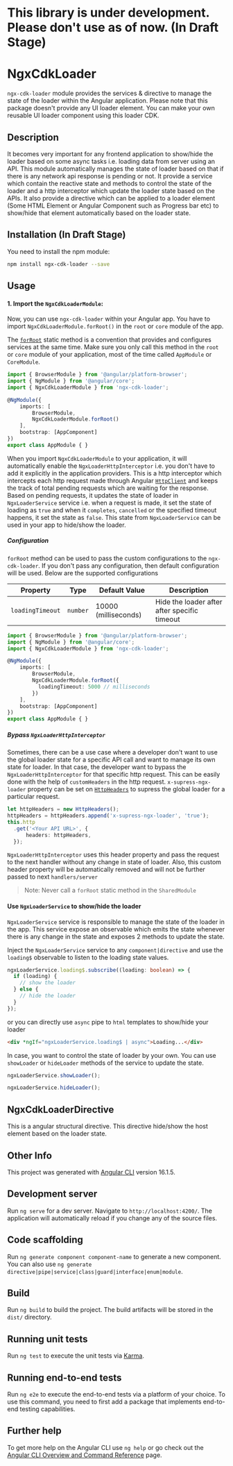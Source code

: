# This library is under development. Please don't use as of now. (In Draft Stage)

# NgxCdkLoader

`ngx-cdk-loader` module provides the services & directive to manage the state of the loader within the Angular application. Please note that this package doesn't provide any UI loader element. You can make your own reusable UI loader component using this loader CDK.

## Description

It becomes very important for any frontend application to show/hide the loader based on some async tasks i.e. loading data from server using an API. This module automatically manages the state of loader based on that if there is any network api response is pending or not. It provide a service which contain the reactive state and methods to control the state of the loader and a http interceptor which update the loader state based on the APIs. It also provide a directive which can be applied to a loader element (Some HTML Element or Angular Component such as Progress bar etc) to show/hide that element automatically based on the loader state.

## Installation (In Draft Stage)

You need to install the npm module:

```sh
npm install ngx-cdk-loader --save
```

## Usage

#### 1. Import the `NgxCdkLoaderModule`:

Now, you can use `ngx-cdk-loader` within your Angular app. You have to import `NgxCdkLoaderModule.forRoot()` in the `root` or `core` module of the app.

The [`forRoot`](https://angular.io/api/router/RouterModule#forroot) static method is a convention that provides and configures services at the same time.
Make sure you only call this method in the `root` or `core` module of your application, most of the time called `AppModule` or `CoreModule`.

```ts
import { BrowserModule } from '@angular/platform-browser';
import { NgModule } from '@angular/core';
import { NgxCdkLoaderModule } from 'ngx-cdk-loader';

@NgModule({
    imports: [
        BrowserModule,
        NgxCdkLoaderModule.forRoot()
    ],
    bootstrap: [AppComponent]
})
export class AppModule { }
```

When you import `NgxCdkLoaderModule` to your application, it will automatically enable the `NgxLoaderHttpInterceptor` i.e. you don't have to add it explicitly in the application providers. This is a http interceptor which intercepts each http request made through Angular [`HttpClient`](https://angular.io/api/common/http/HttpClient) and keeps the track of total pending requests which are waiting for the response. Based on pending requests, it updates the state of loader in `NgxLoaderService` service i.e. when a request is made, it set the state of loading as `true` and when it `completes`, `cancelled` or the specified timeout happens, it set the state as `false`. This state from `NgxLoaderService` can be used in your app to hide/show the loader.

##### Configuration

`forRoot` method can be used to pass the custom configurations to the `ngx-cdk-loader`. If you don't pass any configuration, then default configuration will be used. Below are the supported configurations

 Property          | Type             | Default Value         | Description
 ------------------|------------------|-----------------------|-------------------------------------------
 `loadingTimeout`  | `number`         | 10000 (milliseconds)  | Hide the loader after after specific timeout

```ts
import { BrowserModule } from '@angular/platform-browser';
import { NgModule } from '@angular/core';
import { NgxCdkLoaderModule } from 'ngx-cdk-loader';

@NgModule({
    imports: [
        BrowserModule,
        NgxCdkLoaderModule.forRoot({
          loadingTimeout: 5000 // milliseconds
        })
    ],
    bootstrap: [AppComponent]
})
export class AppModule { }
```

##### Bypass `NgxLoaderHttpInterceptor`

Sometimes, there can be a use case where a developer don't want to use the global loader state for a specific API call and want to manage its own state for loader. In that case, the developer want to bypass the `NgxLoaderHttpInterceptor` for that specific http request. This can be easily done with the help of `customHeaders` in the http request. `x-supress-ngx-loader` property can be set on [`HttpHeaders`](https://angular.io/api/common/http/HttpHeaders) to supress the global loader for a particular request. 

```ts
let httpHeaders = new HttpHeaders();
httpHeaders = httpHeaders.append('x-supress-ngx-loader', 'true');
this.http
  .get('<Your API URL>', {
      headers: httpHeaders,
  });
```

`NgxLoaderHttpInterceptor` uses this header property and pass the request to the next handler without any change in state of loader. Also, this custom header property will be automatically removed and will not be further passed to next `handlers/server`

> Note: Never call a `forRoot` static method in the `SharedModule`

#### Use `NgxLoaderService` to show/hide the loader

`NgxLoaderService` service is responsible to manage the state of the loader in the app. This service expose an observable which emits the state whenever there is any change in the state and exposes 2 methods to update the state.

Inject the `NgxLoaderService` service to any `component|directive` and use the `loading$` observable to listen to the loading state values.

```ts
ngxLoaderService.loading$.subscribe((loading: boolean) => {
  if (loading) {
    // show the loader
  } else {
    // hide the loader
  }
});
```

or you can directly use `async` pipe to `html` templates to show/hide your loader

```html
<div *ngIf="ngxLoaderService.loading$ | async">Loading...</div>
```

In case, you want to control the state of loader by your own. You can use `showLoader` or `hideLoader` methods of the service to update the state.

```ts
ngxLoaderService.showLoader();
```

```ts
ngxLoaderService.hideLoader();
```

## NgxCdkLoaderDirective

This is a angular structural directive. This directive hide/show the host element based on the loader state.

## Other Info

This project was generated with [Angular CLI](https://github.com/angular/angular-cli) version 16.1.5.

## Development server

Run `ng serve` for a dev server. Navigate to `http://localhost:4200/`. The application will automatically reload if you change any of the source files.

## Code scaffolding

Run `ng generate component component-name` to generate a new component. You can also use `ng generate directive|pipe|service|class|guard|interface|enum|module`.

## Build

Run `ng build` to build the project. The build artifacts will be stored in the `dist/` directory.

## Running unit tests

Run `ng test` to execute the unit tests via [Karma](https://karma-runner.github.io).

## Running end-to-end tests

Run `ng e2e` to execute the end-to-end tests via a platform of your choice. To use this command, you need to first add a package that implements end-to-end testing capabilities.

## Further help

To get more help on the Angular CLI use `ng help` or go check out the [Angular CLI Overview and Command Reference](https://angular.io/cli) page.
